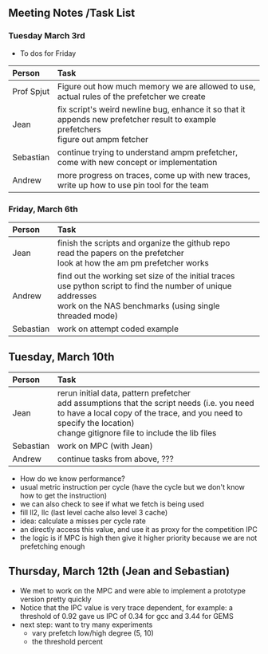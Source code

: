 ## Meeting Notes /Task List 

### Tuesday March 3rd

* To dos for Friday 

| Person | Task |
|:-------|:-----|
| Prof Spjut | Figure out how much memory we are allowed to use, actual rules of the prefetcher we create |
| Jean | fix script's weird newline bug, enhance it so that it appends new prefetcher result to example prefetchers <br> figure out ampm fetcher|
| Sebastian | continue trying to understand ampm prefetcher, come with new concept or implementation |
|  Andrew | more progress on traces, come up with new traces, write up how to use pin tool for the team |


### Friday, March 6th 
| Person | Task |
|:-------|:-----|
| Jean | finish the scripts and organize the github repo <br> read the papers on the prefetcher <br> look at how the am pm prefetcher works |
| Andrew | find out the working set size of the initial traces <br> use python script to find the number of unique addresses <br> work on the NAS benchmarks (using single threaded mode) |
|  Sebastian | work on attempt coded example |


## Tuesday, March 10th
| Person | Task |
|:-------|:-----|
| Jean | rerun initial data, pattern prefetcher <br> add assumptions that the script needs (i.e. you need to have a local copy of the trace, and you need to specify the location) <br> change gitignore file to include the lib files  |
|  Sebastian | work on MPC (with Jean) |
| Andrew | continue tasks from above, ??? |

* How do we know performance? 
* usual metric instruction per cycle (have the cycle but we don't know how to get the instruction) 
* we can also check to see if what we fetch is being used
* fill ll2, llc (last level cache also level 3 cache)
* idea: calculate a misses per cycle rate
* an directly access this value, and use it as proxy for the competition IPC
* the logic is if MPC is high then give it higher priority because we are not prefetching enough 

<!--can check MSHR (where to put the line) 
hit under miss 
optimization for cache
how many misses you can have at a time-->


## Thursday, March 12th (Jean and Sebastian)

* We met to work on the MPC and were able to implement a prototype version pretty quickly
* Notice that the IPC value is very trace dependent, for example: a threshold of 0.92 gave us IPC of 0.34 for gcc and 3.44 for GEMS
* next step: want to try many experiments
	* vary prefetch low/high degree (5, 10)
	* the threshold percent
<!--translates to misses per cycle 0.92 in gcc case
-->
